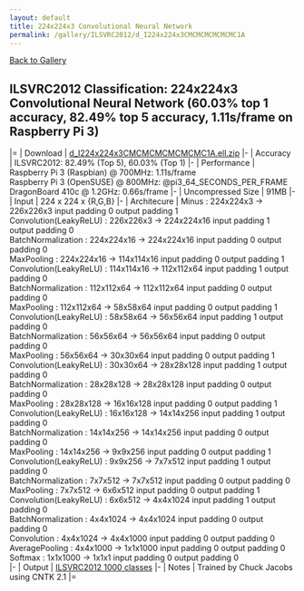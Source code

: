 ```yaml
---
layout: default
title: 224x224x3 Convolutional Neural Network
permalink: /gallery/ILSVRC2012/d_I224x224x3CMCMCMCMCMCMC1A
---
```


[Back to Gallery](/ELL/gallery)

## ILSVRC2012 Classification: 224x224x3 Convolutional Neural Network (60.03% top 1 accuracy, 82.49% top 5 accuracy, 1.11s/frame on Raspberry Pi 3)

|=
| Download | [d_I224x224x3CMCMCMCMCMCMC1A.ell.zip](https://github.com/Microsoft/ELL-models/raw/master/models/ILSVRC2012/d_I224x224x3CMCMCMCMCMCMC1A/d_I224x224x3CMCMCMCMCMCMC1A.ell.zip)
|-
| Accuracy | ILSVRC2012: 82.49% (Top 5), 60.03% (Top 1) 
|-
| Performance | Raspberry Pi 3 (Raspbian) @ 700MHz: 1.11s/frame<br>Raspberry Pi 3 (OpenSUSE) @ 800MHz: @pi3_64_SECONDS_PER_FRAME<br>DragonBoard 410c @ 1.2GHz: 0.66s/frame
|-
| Uncompressed Size | 91MB
|-
| Input | 224 x 224 x {R,G,B}
|-
| Architecure | Minus :  224x224x3  ->  226x226x3  input padding 0  output padding 1<br>Convolution(LeakyReLU) :  226x226x3  ->  224x224x16  input padding 1  output padding 0<br>BatchNormalization :  224x224x16  ->  224x224x16  input padding 0  output padding 0<br>MaxPooling :  224x224x16  ->  114x114x16  input padding 0  output padding 1<br>Convolution(LeakyReLU) :  114x114x16  ->  112x112x64  input padding 1  output padding 0<br>BatchNormalization :  112x112x64  ->  112x112x64  input padding 0  output padding 0<br>MaxPooling :  112x112x64  ->  58x58x64  input padding 0  output padding 1<br>Convolution(LeakyReLU) :  58x58x64  ->  56x56x64  input padding 1  output padding 0<br>BatchNormalization :  56x56x64  ->  56x56x64  input padding 0  output padding 0<br>MaxPooling :  56x56x64  ->  30x30x64  input padding 0  output padding 1<br>Convolution(LeakyReLU) :  30x30x64  ->  28x28x128  input padding 1  output padding 0<br>BatchNormalization :  28x28x128  ->  28x28x128  input padding 0  output padding 0<br>MaxPooling :  28x28x128  ->  16x16x128  input padding 0  output padding 1<br>Convolution(LeakyReLU) :  16x16x128  ->  14x14x256  input padding 1  output padding 0<br>BatchNormalization :  14x14x256  ->  14x14x256  input padding 0  output padding 0<br>MaxPooling :  14x14x256  ->  9x9x256  input padding 0  output padding 1<br>Convolution(LeakyReLU) :  9x9x256  ->  7x7x512  input padding 1  output padding 0<br>BatchNormalization :  7x7x512  ->  7x7x512  input padding 0  output padding 0<br>MaxPooling :  7x7x512  ->  6x6x512  input padding 0  output padding 1<br>Convolution(LeakyReLU) :  6x6x512  ->  4x4x1024  input padding 1  output padding 0<br>BatchNormalization :  4x4x1024  ->  4x4x1024  input padding 0  output padding 0<br>Convolution :  4x4x1024  ->  4x4x1000  input padding 0  output padding 0<br>AveragePooling :  4x4x1000  ->  1x1x1000  input padding 0  output padding 0<br>Softmax :  1x1x1000  ->  1x1x1  input padding 0  output padding 0<br>
|-
| Output | [ILSVRC2012 1000 classes](https://github.com/Microsoft/ELL-models/raw/master/models/ILSVRC2012/ILSVRC2012_labels.txt)
|-
| Notes | Trained by Chuck Jacobs using CNTK 2.1
|=
